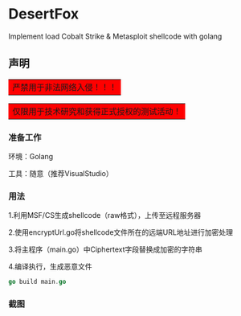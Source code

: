 # DesertFox
Implement load Cobalt Strike &amp; Metasploit shellcode with golang

## 声明
<table><tr><td bgcolor=red>严禁用于非法网络入侵！！！</td></tr></table>
<table><tr><td bgcolor=red>仅限用于技术研究和获得正式授权的测试活动！</td></tr></table>

### 准备工作

环境：Golang 

工具：随意（推荐VisualStudio）

### 用法

1.利用MSF/CS生成shellcode（raw格式），上传至远程服务器

2.使用encryptUrl.go将shellcode文件所在的远端URL地址进行加密处理

3.将主程序（main.go）中Ciphertext字段替换成加密的字符串

4.编译执行，生成恶意文件

``` go
go build main.go
```
### 截图
